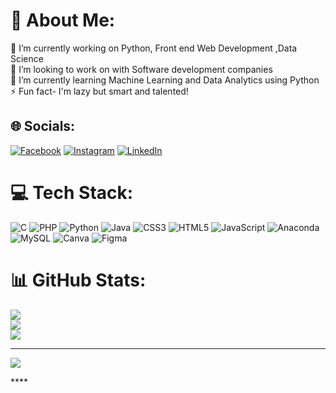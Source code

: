 # 💫 About Me:
🔭 I’m currently working on Python, Front end Web Development ,Data Science<br>👯 I’m looking to work on with Software development companies<br>🌱 I’m currently learning Machine Learning and Data Analytics using Python <br>⚡ Fun fact- I'm lazy but smart and talented!


## 🌐 Socials:
[![Facebook](https://img.shields.io/badge/Facebook-%231877F2.svg?logo=Facebook&logoColor=white)](https://www.facebook.com/darshan.mahadev.161) [![Instagram](https://img.shields.io/badge/Instagram-%23E4405F.svg?logo=Instagram&logoColor=white)](https://www.instagram.com/_dars._.han_/) [![LinkedIn](https://img.shields.io/badge/LinkedIn-%230077B5.svg?logo=linkedin&logoColor=white)](https://www.linkedin.com/in/m-darshan-7579b3144/) 

# 💻 Tech Stack:
![C](https://img.shields.io/badge/c-%2300599C.svg?style=for-the-badge&logo=c&logoColor=white) ![PHP](https://img.shields.io/badge/php-%23777BB4.svg?style=for-the-badge&logo=php&logoColor=white) ![Python](https://img.shields.io/badge/python-3670A0?style=for-the-badge&logo=python&logoColor=ffdd54) ![Java](https://img.shields.io/badge/java-%23ED8B00.svg?style=for-the-badge&logo=java&logoColor=white) ![CSS3](https://img.shields.io/badge/css3-%231572B6.svg?style=for-the-badge&logo=css3&logoColor=white) ![HTML5](https://img.shields.io/badge/html5-%23E34F26.svg?style=for-the-badge&logo=html5&logoColor=white) ![JavaScript](https://img.shields.io/badge/javascript-%23323330.svg?style=for-the-badge&logo=javascript&logoColor=%23F7DF1E) ![Anaconda](https://img.shields.io/badge/Anaconda-%2344A833.svg?style=for-the-badge&logo=anaconda&logoColor=white) ![MySQL](https://img.shields.io/badge/mysql-%2300f.svg?style=for-the-badge&logo=mysql&logoColor=white) ![Canva](https://img.shields.io/badge/Canva-%2300C4CC.svg?style=for-the-badge&logo=Canva&logoColor=white) 	![Figma](https://img.shields.io/badge/figma-%23F24E1E.svg?style=for-the-badge&logo=figma&logoColor=white)
# 📊 GitHub Stats:
![](https://github-readme-stats.vercel.app/api?username=mdarshan1810&theme=radical&hide_border=false&include_all_commits=false&count_private=false)<br/>
![](https://github-readme-streak-stats.herokuapp.com/?user=mdarshan1810&theme=radical&hide_border=false)<br/>
![](https://github-readme-stats.vercel.app/api/top-langs/?username=mdarshan1810&theme=radical&hide_border=false&include_all_commits=false&count_private=false&layout=compact)

---
[![](https://visitcount.itsvg.in/api?id=mdarshan1810&icon=0&color=0)](https://visitcount.itsvg.in)

<!-- Proudly created with GPRM ( https://gprm.itsvg.in ) -->****
